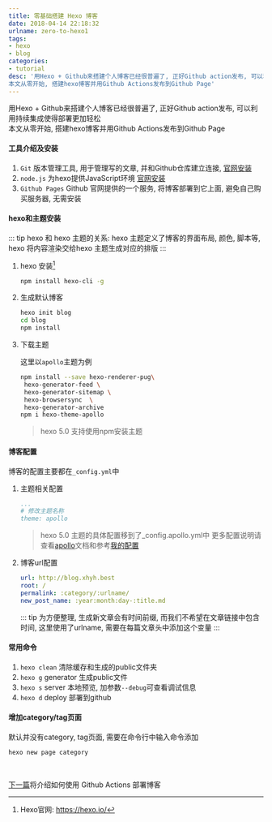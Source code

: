 ```yaml
---
title: 零基础搭建 Hexo 博客
date: 2018-04-14 22:18:32
urlname: zero-to-hexo1
tags:
- hexo
- blog
categories:
- tutorial
desc: '用Hexo + Github来搭建个人博客已经很普遍了, 正好Github action发布, 可以利用持续集成使得部署更加轻松 \
本文从零开始, 搭建hexo博客并用Github Actions发布到Github Page'
---
```


用Hexo + Github来搭建个人博客已经很普遍了, 正好Github action发布, 可以利用持续集成使得部署更加轻松 \
本文从零开始, 搭建hexo博客并用Github Actions发布到Github Page

<!--more-->

#### 工具介绍及安装

1. `Git`  版本管理工具, 用于管理写的文章, 并和Github仓库建立连接, [官网安装](https://git-scm.com/)
2. `node.js`  为hexo提供JavaScript环境 [官网安装](https://nodejs.org/)
3. `Github Pages`   Github 官网提供的一个服务, 将博客部署到它上面, 避免自己购买服务器, 无需安装

#### hexo和主题安装

::: tip
hexo 和 hexo 主题的关系: hexo 主题定义了博客的界面布局, 颜色, 脚本等, hexo 将内容渲染交给hexo 主题生成对应的排版
:::

1. hexo 安装[^1]
   [^1]: Hexo官网: <https://hexo.io/>

   ``` bash
   npm install hexo-cli -g
   ```

2. 生成默认博客

   ``` bash
   hexo init blog
   cd blog
   npm install
   ```

3. 下载主题

   这里以`apollo`主题为例

   ``` bash
   npm install --save hexo-renderer-pug\
    hexo-generator-feed \
    hexo-generator-sitemap \
    hexo-browsersync  \
    hexo-generator-archive
   npm i hexo-theme-apollo
   ```

   > hexo 5.0 支持使用npm安装主题

#### 博客配置

博客的配置主要都在`_config.yml`中

1. 主题相关配置

   ```yml
   ...
   # 修改主题名称
   theme: apollo
   ```

   > hexo 5.0 主题的具体配置移到了_config.apollo.yml中
   更多配置说明请查看[apollo](https://github.com/achjqz/hexo-theme-apollo/blob/master/docs/doc-zh.md)文档和参考[我的配置](https://github.com/achjqz/blog/blob/master/_config.yml)

2. 博客url配置

   ```yml
   url: http://blog.xhyh.best
   root: /
   permalink: :category/:urlname/
   new_post_name: :year:month:day-:title.md
   ```

   ::: tip
   为方便整理, 生成新文章会有时间前缀, 而我们不希望在文章链接中包含时间, 这里使用了urlname, 需要在每篇文章头中添加这个变量
   :::

#### 常用命令

1. `hexo clean`  清除缓存和生成的public文件夹
2. `hexo g`  generator  生成public文件
3. `hexo s`  server     本地预览, 加参数`--debug`可查看调试信息
4. `hexo d`   deploy   部署到github

#### 增加category/tag页面

默认并没有category, tag页面, 需要在命令行中输入命令添加

```bash
hexo new page category
```

</br>

[下一篇](https://blog.xhyh.best/tutorial/zero-to-hexo2/)将介绍如何使用 Github Actions 部署博客
